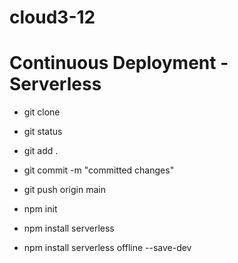 # cloud3-12
# Continuous Deployment - Serverless

- git clone
- git status
- git add .
- git commit -m "committed changes"
- git push origin main

- npm init 
- npm install serverless
- npm install serverless offline --save-dev
